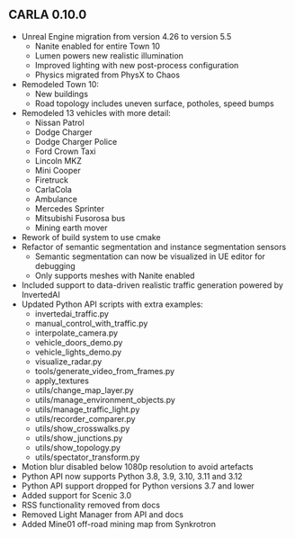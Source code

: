 ## CARLA 0.10.0

* Unreal Engine migration from version 4.26 to version 5.5
    - Nanite enabled for entire Town 10
    - Lumen powers new realistic illumination
    - Improved lighting with new post-process configuration
    - Physics migrated from PhysX to Chaos
* Remodeled Town 10:
    - New buildings
    - Road topology includes uneven surface, potholes, speed bumps
* Remodeled 13 vehicles with more detail:
    - Nissan Patrol
    - Dodge Charger
    - Dodge Charger Police
    - Ford Crown Taxi
    - Lincoln MKZ
    - Mini Cooper
    - Firetruck
    - CarlaCola
    - Ambulance
    - Mercedes Sprinter
    - Mitsubishi Fusorosa bus
    - Mining earth mover
* Rework of build system to use cmake
* Refactor of semantic segmentation and instance segmentation sensors
    - Semantic segmentation can now be visualized in UE editor for debugging
    - Only supports meshes with Nanite enabled
* Included support to data-driven realistic traffic generation powered by InvertedAI
* Updated Python API scripts with extra examples:
    - invertedai_traffic.py
    - manual_control_with_traffic.py
    - interpolate_camera.py
    - vehicle_doors_demo.py
    - vehicle_lights_demo.py
    - visualize_radar.py
    - tools/generate_video_from_frames.py
    - apply_textures
    - utils/change_map_layer.py
    - utils/manage_environment_objects.py
    - utils/manage_traffic_light.py
    - utils/recorder_comparer.py
    - utils/show_crosswalks.py
    - utils/show_junctions.py
    - utils/show_topology.py
    - utils/spectator_transform.py
* Motion blur disabled below 1080p resolution to avoid artefacts
* Python API now supports Python 3.8, 3.9, 3.10, 3.11 and 3.12
* Python API support dropped for Python versions 3.7 and lower
* Added support for Scenic 3.0
* RSS functionality removed from docs
* Removed Light Manager from API and docs
* Added Mine01 off-road mining map from Synkrotron

